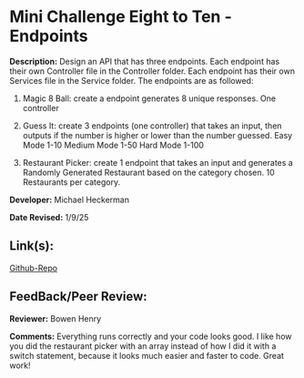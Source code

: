 # Mini Challenge Eight to Ten - Endpoints

**Description:** Design an API that has three endpoints. Each endpoint has their own Controller file in the Controller folder. Each endpoint has their own Services file in the Service folder. The endpoints are as followed:

1. Magic 8 Ball: create a endpoint generates 8 unique responses. One controller


2. Guess It: create 3 endpoints (one controller) that takes an input, then outputs if the number is higher or lower than the number guessed.
Easy Mode 1-10
Medium Mode 1-50
Hard Mode 1-100

3. Restaurant Picker: create 1 endpoint that takes an input and generates a Randomly Generated Restaurant based on the category chosen. 10 Restaurants per category.


**Developer:** Michael Heckerman

**Date Revised:** 1/9/25

## Link(s):

[Github-Repo](https://github.com/mkheck13/MCEightToTenEndpoints)


## FeedBack/Peer Review: 

**Reviewer:** Bowen Henry

**Comments:** Everything runs correctly and your code looks good. I like how you did the restaurant picker with an array instead of how I did it with a switch statement, because it looks much easier and faster to code. Great work!
